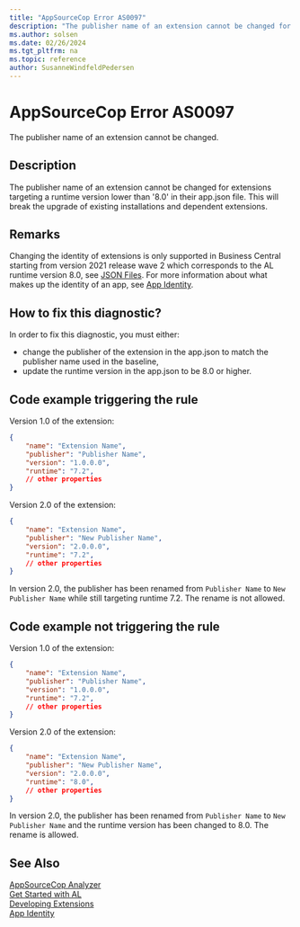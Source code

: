 ```yaml
---
title: "AppSourceCop Error AS0097"
description: "The publisher name of an extension cannot be changed for extensions targeting a runtime version lower than '8.0' in their app.json file."
ms.author: solsen
ms.date: 02/26/2024
ms.tgt_pltfrm: na
ms.topic: reference
author: SusanneWindfeldPedersen
---
```

[//]: # (START>DO_NOT_EDIT)
[//]: # (IMPORTANT:Do not edit any of the content between here and the END>DO_NOT_EDIT.)
[//]: # (Any modifications should be made in the .xml files in the ModernDev repo.)
# AppSourceCop Error AS0097
The publisher name of an extension cannot be changed.

## Description
The publisher name of an extension cannot be changed for extensions targeting a runtime version lower than '8.0' in their app.json file. This will break the upgrade of existing installations and dependent extensions.

[//]: # (IMPORTANT: END>DO_NOT_EDIT)

## Remarks

Changing the identity of extensions is only supported in Business Central starting from version 2021 release wave 2 which corresponds to the AL runtime version 8.0, see [JSON Files](../devenv-json-files.md#appjson-file). For more information about what makes up the identity of an app, see [App Identity](../devenv-app-identity.md).

## How to fix this diagnostic?

In order to fix this diagnostic, you must either:

- change the publisher of the extension in the app.json to match the publisher name used in the baseline,
- update the runtime version in the app.json to be 8.0 or higher.

## Code example triggering the rule

Version 1.0 of the extension:

```JSON
{
    "name": "Extension Name",
    "publisher": "Publisher Name",
    "version": "1.0.0.0",
    "runtime": "7.2",
    // other properties 
}
```

Version 2.0 of the extension:

```JSON
{
    "name": "Extension Name",
    "publisher": "New Publisher Name",
    "version": "2.0.0.0",
    "runtime": "7.2",
    // other properties 
}
```

In version 2.0, the publisher has been renamed from `Publisher Name` to `New Publisher Name` while still targeting runtime 7.2. The rename is not allowed.

## Code example not triggering the rule

Version 1.0 of the extension:

```JSON
{
    "name": "Extension Name",
    "publisher": "Publisher Name",
    "version": "1.0.0.0",
    "runtime": "7.2",
    // other properties 
}
```

Version 2.0 of the extension:

```JSON
{
    "name": "Extension Name",
    "publisher": "New Publisher Name",
    "version": "2.0.0.0",
    "runtime": "8.0",
    // other properties 
}
```

In version 2.0, the publisher has been renamed from `Publisher Name` to `New Publisher Name` and the runtime version has been changed to 8.0. The rename is allowed.

## See Also  
[AppSourceCop Analyzer](appsourcecop.md)  
[Get Started with AL](../devenv-get-started.md)  
[Developing Extensions](../devenv-dev-overview.md)  
[App Identity](../devenv-app-identity.md)  
